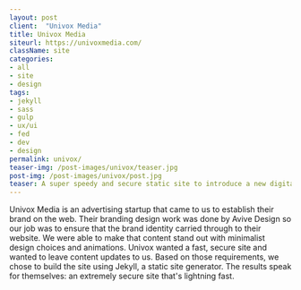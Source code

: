 ```yaml
---
layout: post
client:  "Univox Media"
title: Univox Media
siteurl: https://univoxmedia.com/
className: site
categories:
- all
- site
- design
tags:
- jekyll
- sass
- gulp
- ux/ui
- fed
- dev
- design
permalink: univox/
teaser-img: /post-images/univox/teaser.jpg
post-img: /post-images/univox/post.jpg
teaser: A super speedy and secure static site to introduce a new digital advertising company.
---
```

Univox Media is an advertising startup that came to us to establish their brand on the web. Their branding design work was done by Avive Design so our job was to ensure that the brand identity carried through to their website. We were able to make that content stand out with minimalist design choices and animations. Univox wanted a fast, secure site and wanted to leave content updates to us. Based on those requirements, we chose to build the site using Jekyll, a static site generator. The results speak for themselves: an extremely secure site that's lightning fast.